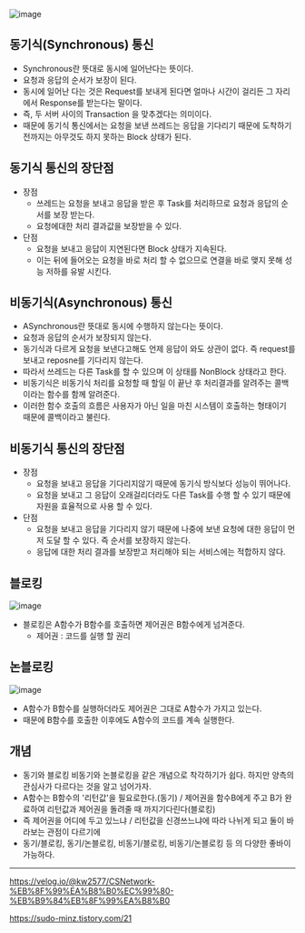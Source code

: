 ![image](https://user-images.githubusercontent.com/108817236/209669242-e7805786-ef9d-4694-ba9c-0d3246898f05.png)

## 동기식(Synchronous) 통신
* Synchronous란 뜻대로 동시에 일어난다는 뜻이다.
* 요청과 응답의 순서가 보장이 된다.
* 동시에 일어난 다는 것은 Request를 보내게 된다면 얼마나 시간이 걸리든 그 자리에서 Response를 받는다는 말이다.
* 즉, 두 서버 사이의 Transaction 을 맞추겠다는 의미이다.
* 때문에 동기식 통신에서는 요청을 보낸 쓰레드는 응답을 기다리기 때문에 도착하기 전까지는 아무것도 하지 못하는 Block 상태가 된다.

## 동기식 통신의 장단점
* 장점
  * 쓰레드는 요청을 보내고 응답을 받은 후 Task를 처리하므로 요청과 응답의 순서를 보장 받는다.
  * 요청에대한 처리 결과값을 보장받을 수 있다.
* 단점
  * 요청을 보내고 응답이 지연된다면 Block 상태가 지속된다.
  * 이는 뒤에 들어오는 요청을 바로 처리 할 수 없으므로 연결을 바로 맺지 못해 성능 저하를 유발 시킨다.

## 비동기식(Asynchronous) 통신
* ASynchronous란 뜻대로 동시에 수행하지 않는다는 뜻이다.
* 요청과 응답의 순서가 보장되지 않는다.
* 동기식과 다르게 요청을 보낸다고해도 언제 응답이 와도 상관이 없다. 즉 request를 보내고 reposne를 기다리지 않는다.
* 따라서 쓰레드는 다른 Task를 할 수 있으며 이 상태를 NonBlock 상태라고 한다.
* 비동기식은 비동기식 처리를 요청할 때 할일 이 끝난 후 처리결과를 알려주는 콜백이라는 함수를 함께 알려준다.
* 이러한 함수 호출의 흐름은 사용자가 아닌 일을 마친 시스템이 호출하는 형태이기 때문에 콜백이라고 불린다.

## 비동기식 통신의 장단점
* 장점
  * 요청을 보내고 응답을 기다리지않기 때문에 동기식 방식보다 성능이 뛰어나다.
  * 요청을 보내고 그 응답이 오래걸리더라도 다른 Task를 수행 할 수 있기 때문에 자원을 효율적으로 사용 할 수 있다.
* 단점
  * 요청을 보내고 응답을 기다리지 않기 때문에 나중에 보낸 요청에 대한 응답이 먼저 도달 할 수 있다. 즉 순서를 보장하지 않는다.
  * 응답에 대한 처리 결과를 보장받고 처리해야 되는 서비스에는 적합하지 않다.

## 블로킹
![image](https://user-images.githubusercontent.com/108817236/210121070-0943c105-46de-4ee5-b0ff-05eeb9c3ac01.png)
* 블로킹은 A함수가 B함수를 호출하면 제어권은 B함수에게 넘겨준다.
  * 제어권 : 코드를 실행 할 권리

## 논블로킹
![image](https://user-images.githubusercontent.com/108817236/210121102-af8efa57-a1dc-4635-863b-b35ac60165b3.png)
* A함수가 B함수를 실행하더라도 제어권은 그대로 A함수가 가지고 있는다.
* 때문에 B함수를 호출한 이후에도 A함수의 코드를 계속 실행한다.

## 개념 
* 동기와 블로킹 비동기와 논블로킹을 같은 개념으로 착각하기가 쉽다. 하지만 양측의 관심사가 다르다는 것을 알고 넘어가자. 
* A함수는 B함수의 '리턴값'을 필요로한다.(동기) / 제어권을 함수B에게 주고 B가 완료하여 리턴값과 제어권을 돌려줄 때 까지기다린다(블로킹)
* 즉 제어권을 어디에 두고 있느냐 / 리턴값을 신경쓰느냐에 따라 나뉘게 되고 둘이 바라보는 관점이 다르기에 
* 동기/블로킹, 동기/논블로킹, 비동기/블로킹, 비동기/논블로킹 등 의 다양한 좋바이 가능하다.



---
https://velog.io/@kw2577/CSNetwork-%EB%8F%99%EA%B8%B0%EC%99%80-%EB%B9%84%EB%8F%99%EA%B8%B0

https://sudo-minz.tistory.com/21
